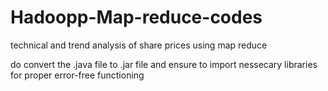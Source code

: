 # Hadoopp-Map-reduce-codes
technical and trend analysis of share prices using map reduce 

do convert the .java file to .jar file and ensure to import nessecary libraries for proper error-free functioning
